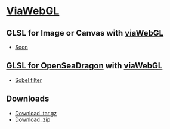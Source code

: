 
# [ViaWebGL][1]

## GLSL for Image or Canvas with [viaWebGL][5]

* [Soon][1]

## [GLSL for OpenSeaDragon][6] with [viaWebGL][5]

* [Sobel filter][4]

## Downloads

* [Download .tar.gz][2]
* [Download .zip][3]

[1]: https://github.com/thejohnhoffer/viaWebGL
[2]: https://github.com/thejohnhoffer/viaWebGL/tarball/master
[3]: https://github.com/thejohnhoffer/viaWebGL/zipball/master
[4]: https://thejohnhoffer.github.io/viaWebGL/demo/babel
[5]: https://github.com/thejohnhoffer/viaWebGL/blob/master/tools/viaWebGL.js
[6]: https://github.com/thejohnhoffer/viaWebGL/blob/master/tools/seaDragonGL.js
  